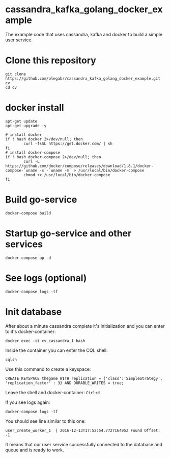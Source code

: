 # cassandra_kafka_golang_docker_example
The example code that uses cassandra, kafka and docker to build a simple user service.

Clone this repository
=====================

```
git clone https://github.com/olegabr/cassandra_kafka_golang_docker_example.git cv
cd cv
```

docker install
==============

```
apt-get update
apt-get upgrade -y

# install docker
if ! hash docker 2>/dev/null; then
        curl -fsSL https://get.docker.com/ | sh
fi
# install docker-compose
if ! hash docker-compose 2>/dev/null; then
        curl -L https://github.com/docker/compose/releases/download/1.8.1/docker-compose-`uname -s`-`uname -m` > /usr/local/bin/docker-compose
        chmod +x /usr/local/bin/docker-compose
fi
```

Build go-service
================

```
docker-compose build
```

Startup go-service and other services
=====================================

```
docker-compose up -d
```

See logs (optional)
===================

```
docker-compose logs -tf
```

Init database
=============

After about a minute cassandra complete it's initialization and you can enter to it's docker-container:

```
docker exec -it cv_cassandra_1 bash
```

Inside the container you can enter the CQL shell:

```
cqlsh
```

Use this command to create a keyspace:

```
CREATE KEYSPACE thegame WITH replication = {'class':'SimpleStrategy', 'replication_factor' : 3} AND DURABLE_WRITES = true;
```

Leave the shell and docker-container: `Ctrl+d`

If you see logs again:

```
docker-compose logs -tf
```

You should see line similar to this one:

```
user_create_worker_1  | 2016-12-13T17:52:54.772716495Z Found Offset:	-1
```

It means that our user service successfully connected to the database and queue and is ready to work.

